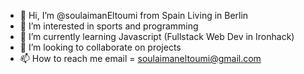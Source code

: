 - 👋 Hi, I’m @soulaimanEltoumi from Spain Living in Berlin 
- 👀 I’m interested in sports and programming
- 🌱 I’m currently learning Javascript (Fullstack Web Dev in Ironhack)
- 💞️ I’m looking to collaborate on projects 
- 📫 How to reach me email = soulaimaneltoumi@gmail.com 

<!---
soulaimanEltoumi/soulaimanEltoumi is a ✨ special ✨ repository because its `README.md` (this file) appears on your GitHub profile.
You can click the Preview link to take a look at your changes.
--->
